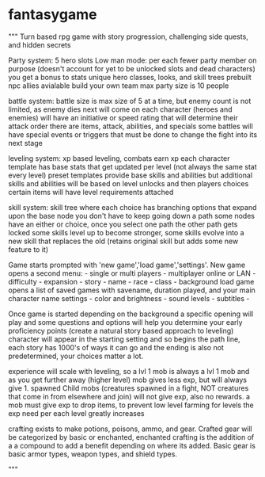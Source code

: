 # fantasygame
"""
Turn based rpg game with story progression, challenging side quests, and hidden secrets

Party system:
5 hero slots
Low man mode: per each fewer party member on purpose (doesn't account for yet to be unlocked slots and dead characters) you get a bonus to stats
unique hero classes, looks, and skill trees
prebuilt npc allies avialable
build your own team
max party size is 10 people

battle system:
battle size is max size of 5 at a time, but enemy count is not limited, as enemy dies next will come on
each character (heroes and enemies) will have an initiative or speed rating that will determine their attack order
there are items, attack, abilities, and specials
some battles will have special events or triggers that must be done to change the fight into its next stage

leveling system:
xp based leveling, combats earn xp
each character template has base stats that get updated per level (not always the same stat every level)
preset templates provide base skills and abilities but additional skills and abilities will be based on level unlocks and then players choices
certain items will have level requirements attached

skill system:
skill tree where each choice has branching options that expand upon the base node
you don't have to keep going down a path
some nodes have an either or choice, once you select one path the other path gets locked
some skills level up to become stronger, some skills evolve into a new skill that replaces the old (retains original skill but adds some new feature to it)

Game starts prompted with 'new game','load game','settings'.
New game opens a second menu:
    - single or multi players
        - multiplayer online or LAN
    - difficulty
    - expansion
    - story 
    - name
    - race 
    - class 
    - background
load game opens a list of saved games with savename, duration played, and your main character name
settings
    - color and brightness
    - sound levels
    - subtitles
    - 

Once game is started depending on the background a specific opening will play and some questions and options will help you determine your early proficiency points 
(create a natural story based approach to leveling)
character will appear in the starting setting and so begins the path line, each story has 1000's of ways it can go and the ending is also not predetermined, your choices matter a lot.

experience will scale with leveling, so a lvl 1 mob is always a lvl 1 mob and as you get further away (higher level) mob gives less exp, but will always give 1.
spawned Child mobs (creatures spawned in a fight, NOT creatures that come in from elsewhere and join) will not give exp, also no rewards. 
a mob must give exp to drop items, to prevent low level farming for levels the exp need per each level greatly increases

crafting exists to make potions, poisons, ammo, and gear.
Crafted gear will be categorized by basic or enchanted, enchanted crafting is the addition of a a compound to add a benefit depending on where its added. 
Basic gear is basic armor types, weapon types, and shield types.


"""